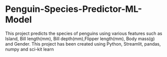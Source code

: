 # Penguin-Species-Predictor-ML-Model
This project predicts the species of penguins using various features such as Island, Bill length(mm), Bill depth(mm),Flipper length(mm), Body mass(g) and Gender. This project has been created using Python, Streamlit, pandas, numpy and sci-kit learn
